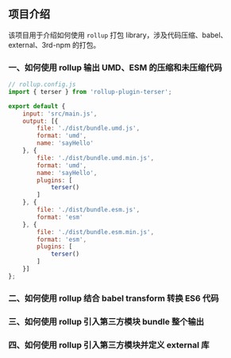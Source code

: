 ## 项目介绍
该项目用于介绍如何使用 `rollup` 打包 library，涉及代码压缩、babel、external、3rd-npm 的打包。

### 一、如何使用 rollup 输出 UMD、ESM 的压缩和未压缩代码
```js
// rollup.config.js
import { terser } from 'rollup-plugin-terser';

export default {
    input: 'src/main.js',
    output: [{
        file: './dist/bundle.umd.js',
        format: 'umd',
        name: 'sayHello'
    }, {
        file: './dist/bundle.umd.min.js',
        format: 'umd',
        name: 'sayHello',
        plugins: [
            terser()
        ]
    }, {
        file: './dist/bundle.esm.js',
        format: 'esm'
    }, {
        file: './dist/bundle.esm.min.js',
        format: 'esm',
        plugins: [
            terser()
        ]
    }]
};
```

### 二、如何使用 rollup 结合 babel transform 转换 ES6 代码

### 三、如何使用 rollup 引入第三方模块 bundle 整个输出

### 四、如何使用 rollup 引入第三方模块并定义 external 库